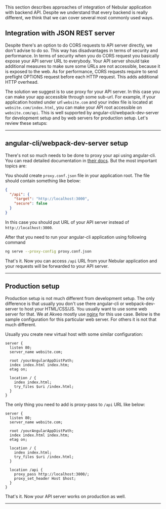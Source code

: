This section describes approaches of integration of Nebular application with backend API. Despite we understand that every backend is really different, we think that we can cover several most commonly used ways.

## Integration with JSON REST server

Despite there's an option to do CORS requests to API server directly, we don't advise to do so. This way has disadvantages in terms of security and performance. In terms of security when you do CORS request you basically expose your API server URL to everybody. Your API server should take additional measures to make sure some URLs are not accessible, because it is exposed to the web. As for performance, CORS requests require to send preflight OPTIONS request before each HTTP request. This adds additional HTTP overhead.

The solution we suggest is to use proxy for your API server. In this case you can make your app accessible through some sub-url. For example, if your application hosted under url `website.com` and your index file is located at `website.com/index.html`, you can make your API root accessible on `website.com/api`. This is well supported by angular-cli/webpack-dev-server for development setup and by web servers for production setup. Let's review these setups:
<hr class="section-end">

## angular-cli/webpack-dev-server setup

There's not so much needs to be done to proxy your api using angular-cli. You can read detailed documentation in <a href="https://github.com/angular/angular-cli/blob/master/docs/documentation/stories/proxy.md" target="_blank">their docs</a>.
But the most important topics are:

You should create `proxy.conf.json` file in your application root. The file should contain something like below:
```json
{
  "/api": {
    "target": "http://localhost:3000",
    "secure": false
  }
}
```

In this case you should put URL of your API server instead of `http://localhost:3000`.

After that you need to run your angular-cli application using following command 
```bash
ng serve --proxy-config proxy.conf.json
```
That's it. Now you can access `/api` URL from your Nebular application and your requests will be forwarded to your API server.
<hr class="section-end">

## Production setup

Production setup is not much different from development setup. The only difference is that usually you don't use there angular-cli or webpack-dev-server to host your HTML/CSS/JS. You usually want to use some web server for that. We at Akveo mostly use [nginx](https://nginx.org/en/) for this use case. Below is the sample configuration for this particular web server. For others it is not that much different.

Usually you create new virtual host with some similar configuration:

```
server {
  listen 80;
  server_name website.com;

  root /yourAngularAppDistPath;
  index index.html index.htm;
  etag on;

  location / {
    index index.html;
    try_files $uri /index.html;
  }
}
```

The only thing you need to add is proxy-pass to `/api` URL like below:

```
server {
  listen 80;
  server_name website.com;

  root /yourAngularAppDistPath;
  index index.html index.htm;
  etag on;

  location / {
    index index.html;
    try_files $uri /index.html;
  }

  location /api {
    proxy_pass http://localhost:3000/;
    proxy_set_header Host $host;
  }
}
```

That's it. Now your API server works on production as well.
<hr class="section-end">

